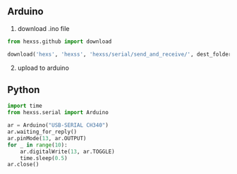 ## Arduino

1. download .ino file

```python
from hexss.github import download

download('hexs', 'hexss', 'hexss/serial/send_and_receive/', dest_folder='send_and_receive')
```

2. upload to arduino

## Python

```python
import time
from hexss.serial import Arduino

ar = Arduino("USB-SERIAL CH340")
ar.waiting_for_reply()
ar.pinMode(13, ar.OUTPUT)
for _ in range(10):
    ar.digitalWrite(13, ar.TOGGLE)
    time.sleep(0.5)
ar.close()
```